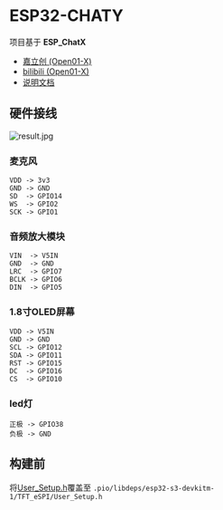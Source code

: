 ESP32-CHATY
=======

项目基于 __ESP_ChatX__

* [嘉立创 (Open01-X)](https://oshwhub.com/t-jupiter/esp_chatx_v2-2)
* [bilibili (Open01-X)](https://www.bilibili.com/video/BV16PzqYVEmQ)
* [说明文档](https://kdocs.cn/l/cfUhceO7OM0o)

## 硬件接线

![result.jpg](result.jpg)

### 麦克风

    VDD -> 3v3
    GND -> GND
    SD  -> GPIO14
    WS  -> GPIO2
    SCK -> GPIO1

### 音频放大模块

    VIN  -> V5IN
    GND  -> GND
    LRC  -> GPIO7
    BCLK -> GPIO6
    DIN  -> GPIO5

### 1.8寸OLED屏幕

    VDD -> V5IN
    GND -> GND
    SCL -> GPIO12
    SDA -> GPIO11
    RST -> GPIO15
    DC  -> GPIO16
    CS  -> GPIO10

### led灯

    正极 -> GPIO38
    负极 -> GND

## 构建前

将[User_Setup.h](User_Setup.h)覆盖至 `.pio/libdeps/esp32-s3-devkitm-1/TFT_eSPI/User_Setup.h`

